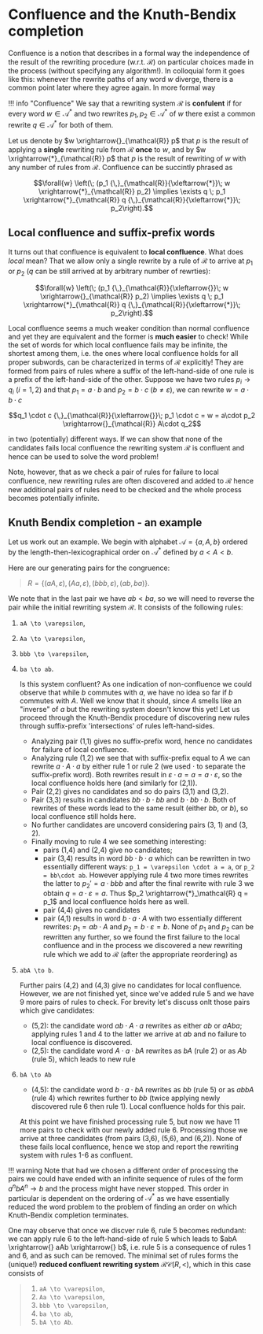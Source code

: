 # Confluence and the Knuth-Bendix completion

Confluence is a notion that describes in a formal way the independence of the
result of the rewriting procedure (w.r.t. $\mathcal{R}$) on particular choices
made in the process (without specifying any algorithm!). In colloquial form it
goes like this: whenever the rewrite paths of any word $w$ diverge, there is a
common point later where they agree again. In more formal way

!!! info "Confluence"
    We say that a rewriting system $\mathcal{R}$ is **confulent** if for every
    word $w \in \mathcal{A}^*$ and two rewrites $p_1, p_2 \in \mathcal{A}^*$ of
    $w$ there exist a common rewrite $q \in \mathcal{A}^*$ for both of them.

Let us denote by $w \xrightarrow{}_{\mathcal{R}} p$ that $p$ is the result of
applying a **single** rewriting rule from $\mathcal{R}$ **once** to $w$, and
by $w \xrightarrow{*}_{\mathcal{R}} p$ that $p$ is the result of rewriting
of $w$ with any number of rules from $\mathcal{R}$. Confluence can be
succintly phrased as

```math
\forall{w} \left(\;
(p_1 {\,}_{\mathcal{R}}{\xleftarrow{*}}\; w \xrightarrow{*}_{\mathcal{R}} p_2)
\implies \exists q \;
p_1 \xrightarrow{*}_{\mathcal{R}} q {\,}_{\mathcal{R}}{\xleftarrow{*}}\; p_2\right).
```

## Local confluence and suffix-prefix words

It turns out that confluence is equivalent to **local confluence**. What does
_local_ mean? That we allow only a single rewrite by a rule of $\mathcal{R}$ to
arrive at $p_1$ or $p_2$ ($q$ can be still arrived at by arbitrary number of
rewrties):

```math
\forall{w} \left(\;
(p_1 {\,}_{\mathcal{R}}{\xleftarrow{}}\; w \xrightarrow{}_{\mathcal{R}} p_2)
\implies \exists q \;
p_1 \xrightarrow{*}_{\mathcal{R}} q {\,}_{\mathcal{R}}{\xleftarrow{*}}\; p_2\right).
```

Local confluence seems a much weaker condition than normal confluence and yet
they are equivalent and the former is **much easier** to check!
While the set of words for which local confluence fails may be infinite,
the shortest among them, i.e. the ones where local confluence holds for all
proper subwords, can be characterized in terms of $\mathcal{R}$ explicitly!
They are formed from pairs of rules where a suffix of the left-hand-side of
one rule is a prefix of the left-hand-side of the other. Suppose we have two
rules $p_i \to q_i$ ($i = 1,2$) and that $p_1 = a\cdot b$
and $p_2 = b\cdot c$ ($b \neq \varepsilon$), we can rewrite
$w = a\cdot b \cdot c$

```math
q_1 \cdot c {\,}_{\mathcal{R}}{\xleftarrow{}}\;
p_1 \cdot c = w = a\cdot p_2
\xrightarrow{}_{\mathcal{R}} A\cdot q_2
```

in two (potentially) different ways.
If we can show that none of the candidates fails local confluence the rewriting
system $\mathcal{R}$ is confluent and hence can be used to solve the word problem!

Note, however, that as we check a pair of rules for failure to local confluence,
new rewriting rules are often discovered and added to $\mathcal{R}$ hence new
additional pairs of rules need to be checked and the whole process becomes
potentially infinite.

## Knuth Bendix completion - an example

Let us work out an example. We begin with alphabet $\mathcal{A} = \{a, A, b\}$
ordered by the length-then-lexicographical order on $\mathcal{A}^*$ defined by
$a < A < b$.

Here are our generating pairs for the congruence:

> $R = \{(aA, \varepsilon), (Aa, \varepsilon), (bbb, \varepsilon), (ab, ba)\}.$

We note that in the last pair we have $ab < ba$, so we will need to reverse the
pair while the initial rewriting system $\mathcal{R}$. It consists of the
following rules:

1. ``aA \to \varepsilon``,
2. ``Aa \to \varepsilon``,
3. ``bbb \to \varepsilon``,
4. ``ba \to ab``.

   Is this system confluent? As one indication of non-confluence we could observe
   that while $b$ commutes with $a$, we have no idea so far if $b$ commutes with
   $A$. Well we know that it should, since $A$ smells like an "inverse" of $a$ but
   the rewriting system doesn't know this yet!
   Let us proceed through the Knuth-Bendix procedure of discovering new rules
   through suffix-prefix 'intersections' of rules left-hand-sides.

   * Analyzing pair (1,1) gives no suffix-prefix word, hence no candidates for
     failure of local confluence.
   * Analyzing rule (1,2) we see that with suffix-prefix equal to $A$ we can
     rewrite $a\cdot A\cdot a$ by either rule 1 or rule 2
     (we used $\cdot$ to separate the suffix-prefix word).
     Both rewrites result in $\varepsilon \cdot a = a = a \cdot\varepsilon$, so
     the local confluence holds here (and similarly for (2,1)).
   * Pair (2,2) gives no candidates and so do pairs (3,1) and (3,2).
   * Pair (3,3) results in candidates $bb\cdot b \cdot bb$ and
     $b\cdot bb\cdot b$. Both of rewrites of these words lead to the same result
     (either $bb$, or $b$), so local confluence still holds here.
   * No further candidates are uncoverd considering pairs (3, 1) and (3, 2).
   * Finally moving to rule 4 we see something interesting:
     * pairs (1,4) and (2,4) give no candidates;
     * pair (3,4) results in word $bb\cdot b\cdot a$ which can be rewritten in
       two essentially different ways: ``p_1 = \varepsilon \cdot a = a``, or
       ``p_2 = bb\cdot ab``. However applying rule 4 two more times rewrites the
       latter to $p_2' = a\cdot bbb$ and after the final rewrite with rule 3 we
       obtain $q = a\cdot \varepsilon = a$. Thus
       $p_2 \xrightarrow{*}_\mathcal{R} q = p_1$ and local confluence holds here
        as well.
     * pair (4,4) gives no candidates
     * pair (4,1) results in word $b\cdot a\cdot A$ with two essentially
       different rewrites: $p_1 = ab\cdot A$ and $p_2 = b \cdot \varepsilon = b$.
       None of $p_1$ and $p_2$ can be rewritten any further, so we found the
       first failure to the local confluence and in the process we discovered a
       new rewriting rule which we add to $\mathcal{R}$ (after the appropriate
       reordering) as
5. ``abA \to b``.

   Further pairs (4,2) and (4,3) give no candidates for local confluence.
   However, we are not finished yet, since we've added rule 5 and we have 9 more
   pairs of rules to check. For brevity let's discuss onlt those pairs which give
   candidates:
   * (5,2): the candidate word $ab \cdot A \cdot a$ rewrites as either $ab$ or
     $aAba$; applying rules 1 and 4 to the latter we arrive at $ab$ and no
     failure to local confluence is discovered.
   * (2,5): the candidate word $A\cdot a\cdot bA$ rewrites as $bA$ (rule 2) or as
     $Ab$ (rule 5), which leads to new rule

6. ``bA \to Ab``

   * (4,5): the candidate word $b\cdot a \cdot bA$ rewrites as $bb$ (rule 5) or
     as $abbA$ (rule 4) which rewrites further to $bb$ (twice applying newly
     discovered rule 6 then rule 1). Local confluence holds for this pair.

   At this point we have finished processing rule 5, but now we have 11 more
   pairs to check with our newly added rule 6. Processing those we arrive at
   three candidates (from pairs (3,6), (5,6), and (6,2)). None of these fails
   local confluence, hence we stop and report the rewriting system with rules
   1-6 as confluent.

!!! warning
    Note that had we chosen a different order of processing the pairs we could
    have ended with an infinite sequence of rules of the form $a^n b A^n \to b$
    and the process might have never stopped. This order in particular is
    dependent on the ordering of $\mathcal{A}^*$ as we have essentially reduced
    the word problem to the problem of finding an order on which Knuth-Bendix
    completion terminates.

One may observe that once we discver rule 6, rule 5 becomes redundant: we can
apply rule 6 to the left-hand-side of rule 5 which leads to
$abA \xrightarrow{} aAb \xrightarrow{} b$, i.e. rule 5 is a consequence of
rules 1 and 6, and as such can be removed. The minimal set of rules forms
the (unique!) **reduced confluent rewriting system** $\mathcal{RC}(R, <)$,
which in this case consists of

> 1. ``aA \to \varepsilon``,
> 2. ``Aa \to \varepsilon``,
> 3. ``bbb \to \varepsilon``,
> 4. ``ba \to ab``,
> 5. ``bA \to Ab``.
